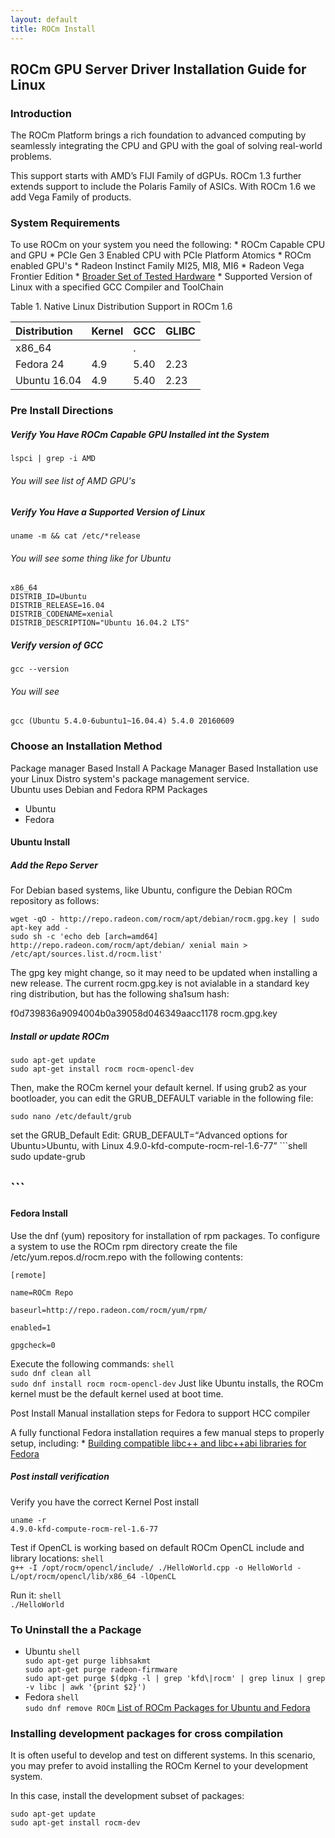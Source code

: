 ```yaml
---
layout: default
title: ROCm Install
---
```


<h2>ROCm GPU Server Driver Installation Guide for Linux</h2>

<h3>Introduction</h3>

<p>The ROCm Platform brings a rich foundation to advanced computing by seamlessly integrating the CPU and GPU with the goal of solving real-world problems.</p>

<p>This support starts with AMD’s FIJI Family of dGPUs. ROCm 1.3 further extends support to include the Polaris Family of ASICs. With ROCm 1.6 we add Vega Family of products. </p>

<h3>System Requirements</h3>

<p>To use ROCm on your system you need the following: 
* ROCm Capable CPU and GPU 
    * PCIe Gen 3 Enabled CPU with PCIe Platform Atomics 
    * ROCm enabled GPU&#39;s 
        * Radeon Instinct Family MI25, MI8, MI6 
        * Radeon Vega Frontier Edition 
        * <a href="hardware.md">Broader Set of Tested Hardware</a>
* Supported Version of Linux with a specified GCC Compiler and ToolChain </p>

<p>Table 1. Native Linux Distribution Support in ROCm  1.6</p>

<table>
<thead>
<tr>
<th style="text-align: left">Distribution</th>
<th style="text-align: left">Kernel</th>
<th style="text-align: left">GCC</th>
<th style="text-align: left">GLIBC</th>
</tr>
</thead>

<tbody>
<tr>
<td style="text-align: left">x86_64</td>
<td style="text-align: left"></td>
<td style="text-align: left">.</td>
<td style="text-align: left"></td>
</tr>
<tr>
<td style="text-align: left">Fedora 24</td>
<td style="text-align: left">4.9</td>
<td style="text-align: left">5.40</td>
<td style="text-align: left">2.23  </td>
</tr>
<tr>
<td style="text-align: left">Ubuntu 16.04</td>
<td style="text-align: left">4.9</td>
<td style="text-align: left">5.40</td>
<td style="text-align: left">2.23</td>
</tr>
</tbody>
</table>

<h3>Pre Install Directions</h3>

<h5>Verify You Have ROCm Capable GPU Installed int the System</h5>

<pre><code class="language-shell">lspci | grep -i AMD
</code></pre>

<h6>You will see list of AMD GPU&#39;s</h6>

<h5>Verify You Have a Supported Version of Linux</h5>

<pre><code class="language-shell">uname -m &amp;&amp; cat /etc/*release
</code></pre>

<h6>You will see some thing like for Ubuntu</h6>

<pre><code class="language-shell">x86_64
DISTRIB_ID=Ubuntu
DISTRIB_RELEASE=16.04
DISTRIB_CODENAME=xenial
DISTRIB_DESCRIPTION=&quot;Ubuntu 16.04.2 LTS&quot;
</code></pre>

<h5>Verify version of GCC</h5>

<pre><code class="language-shell">gcc --version 
</code></pre>

<h6>You will see</h6>

<pre><code class="language-shell">gcc (Ubuntu 5.4.0-6ubuntu1~16.04.4) 5.4.0 20160609 
</code></pre>

<h3>Choose an Installation Method</h3>

<p>Package manager Based Install 
A Package Manager Based Installation use your Linux Distro system&#39;s package management service.<br>
Ubuntu uses Debian  and Fedora RPM Packages</p>

<ul>
<li>Ubuntu </li>
<li>Fedora </li>
</ul>

<h4>Ubuntu Install</h4>

<h5>Add the Repo Server</h5>

<p>For Debian based systems, like Ubuntu, configure the Debian ROCm repository as
follows:</p>

<pre><code class="language-shell">wget -qO - http://repo.radeon.com/rocm/apt/debian/rocm.gpg.key | sudo apt-key add -
sudo sh -c &#39;echo deb [arch=amd64] http://repo.radeon.com/rocm/apt/debian/ xenial main &gt; /etc/apt/sources.list.d/rocm.list&#39;
</code></pre>

<p>The gpg key might change, so it may need to be updated when installing a new 
release. The current rocm.gpg.key is not avialable in a standard key ring distribution,
but has the following sha1sum hash:</p>

<p>f0d739836a9094004b0a39058d046349aacc1178  rocm.gpg.key</p>

<h5>Install or update ROCm</h5>

<pre><code class="language-shell">sudo apt-get update
sudo apt-get install rocm rocm-opencl-dev
</code></pre>

<p>Then, make the ROCm kernel your default kernel. If using grub2 as your bootloader, you can edit the GRUB_DEFAULT variable in the following file:</p>

<pre><code class="language-shell">sudo nano /etc/default/grub
</code></pre>

<p>set the GRUB_Default 
Edit: GRUB_DEFAULT=<q>Advanced options for Ubuntu&gt;Ubuntu, with Linux 4.9.0-kfd-compute-rocm-rel-1.6-77</q>
```shell
sudo update-grub</p>

<h2>```</h2>

<h4>Fedora Install</h4>

<p>Use the  dnf (yum) repository for installation of rpm packages.
To configure a system to use the ROCm rpm directory create the file
/etc/yum.repos.d/rocm.repo with the following contents:</p>

<pre><code class="language-shell">[remote]

name=ROCm Repo

baseurl=http://repo.radeon.com/rocm/yum/rpm/

enabled=1

gpgcheck=0
</code></pre>

<p>Execute the following commands:
<code>shell
sudo dnf clean all
sudo dnf install rocm rocm-opencl-dev</code>
Just like Ubuntu installs, the ROCm kernel must be the default kernel used at boot time.</p>

<p>Post Install Manual installation steps for Fedora to support HCC compiler </p>

<p>A fully functional Fedora installation requires a few manual steps to properly 
setup, including:
 * <a href="https://github.com/RadeonOpenCompute/hcc/wiki#fedora">Building compatible libc++ and libc++abi libraries for Fedora</a></p>

<h5>Post install verification</h5>

<p>Verify you have the correct Kernel Post install </p>

<pre><code class="language-shell">uname -r
4.9.0-kfd-compute-rocm-rel-1.6-77
</code></pre>

<p>Test if OpenCL is working based on default ROCm OpenCL include and library locations:
<code>shell
g++ -I /opt/rocm/opencl/include/ ./HelloWorld.cpp -o HelloWorld -L/opt/rocm/opencl/lib/x86_64 -lOpenCL</code></p>

<p>Run it:
<code>shell
./HelloWorld</code></p>

<h3>To Uninstall the a Package</h3>

<ul>
<li>Ubuntu 
<code>shell
sudo apt-get purge libhsakmt
sudo apt-get purge radeon-firmware
sudo apt-get purge $(dpkg -l | grep &#39;kfd\|rocm&#39; | grep linux | grep -v libc | awk &#39;{print $2}&#39;)</code></li>
<li>Fedora 
<code>shell
sudo dnf remove ROCm</code> 
<a href="ROCmLinuxpackages.md">List of ROCm Packages for Ubuntu and Fedora</a></li>
</ul>

<h3>Installing development packages for cross compilation</h3>

<p>It is often useful to develop and test on different systems. In this scenario, you may prefer to avoid installing the ROCm Kernel to your development system.</p>

<p>In this case, install the development subset of packages:</p>

<pre><code class="language-shell">sudo apt-get update
sudo apt-get install rocm-dev
</code></pre>
